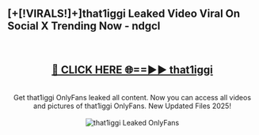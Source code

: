 <h2>[+[!VIRALS!]+]that1iggi Leaked Video Viral On Social X Trending Now - ndgcl</h2>
<br>
<div align="center">
<h2><a href="https://libra.edu.pl?that1iggi" rel="nofollow">🔴 CLICK HERE 🌐==►► that1iggi</a></h2>
<br>
Get that1iggi OnlyFans leaked all content. Now you can access all videos and pictures of that1iggi OnlyFans. New Updated Files 2025!
<br>
<br>
<a href="https://libra.edu.pl?that1iggi" rel="nofollow" data-target="animated-image.originalLink"><img src="https://i.ibb.co.com/WyWwxjT/player-gif2.gif" alt="that1iggi Leaked OnlyFans" style="max-width: 100%; display: inline-block;" data-target="animated-image.originalImage"></a>
</div>
<br>